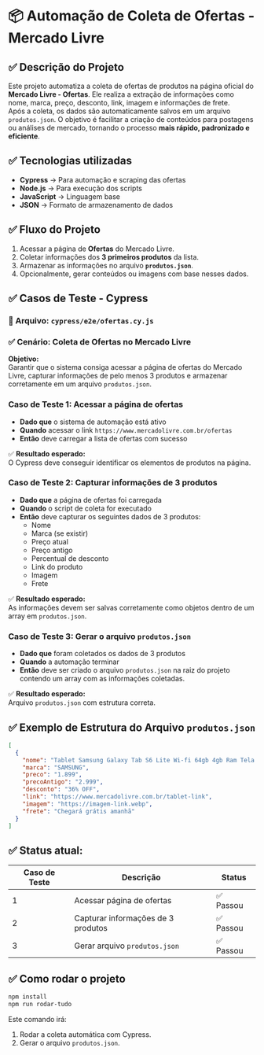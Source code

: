 
# 📦 Automação de Coleta de Ofertas - Mercado Livre

## ✅ Descrição do Projeto

Este projeto automatiza a coleta de ofertas de produtos na página oficial do **Mercado Livre - Ofertas**. Ele realiza a extração de informações como nome, marca, preço, desconto, link, imagem e informações de frete.  
Após a coleta, os dados são automaticamente salvos em um arquivo `produtos.json`. O objetivo é facilitar a criação de conteúdos para postagens ou análises de mercado, tornando o processo **mais rápido, padronizado e eficiente**.

## ✅ Tecnologias utilizadas

- **Cypress** → Para automação e scraping das ofertas
- **Node.js** → Para execução dos scripts
- **JavaScript** → Linguagem base
- **JSON** → Formato de armazenamento de dados

## ✅ Fluxo do Projeto

1. Acessar a página de **Ofertas** do Mercado Livre.
2. Coletar informações dos **3 primeiros produtos** da lista.
3. Armazenar as informações no arquivo **`produtos.json`**.
4. Opcionalmente, gerar conteúdos ou imagens com base nesses dados.

## ✅ Casos de Teste - Cypress

### 📝 Arquivo: `cypress/e2e/ofertas.cy.js`

### ✅ Cenário: Coleta de Ofertas no Mercado Livre

**Objetivo:**  
Garantir que o sistema consiga acessar a página de ofertas do Mercado Livre, capturar informações de pelo menos 3 produtos e armazenar corretamente em um arquivo `produtos.json`.

### **Caso de Teste 1:** Acessar a página de ofertas

- **Dado que** o sistema de automação está ativo  
- **Quando** acessar o link `https://www.mercadolivre.com.br/ofertas`  
- **Então** deve carregar a lista de ofertas com sucesso

✅ **Resultado esperado:**  
O Cypress deve conseguir identificar os elementos de produtos na página.

### **Caso de Teste 2:** Capturar informações de 3 produtos

- **Dado que** a página de ofertas foi carregada  
- **Quando** o script de coleta for executado  
- **Então** deve capturar os seguintes dados de 3 produtos:
  - Nome
  - Marca (se existir)
  - Preço atual
  - Preço antigo
  - Percentual de desconto
  - Link do produto
  - Imagem
  - Frete

✅ **Resultado esperado:**  
As informações devem ser salvas corretamente como objetos dentro de um array em `produtos.json`.

### **Caso de Teste 3:** Gerar o arquivo `produtos.json`

- **Dado que** foram coletados os dados de 3 produtos  
- **Quando** a automação terminar  
- **Então** deve ser criado o arquivo `produtos.json` na raiz do projeto contendo um array com as informações coletadas.

✅ **Resultado esperado:**  
Arquivo `produtos.json` com estrutura correta.

## ✅ Exemplo de Estrutura do Arquivo `produtos.json`

```json
[
  {
    "nome": "Tablet Samsung Galaxy Tab S6 Lite Wi-fi 64gb 4gb Ram Tela 10.4 Cinza - Sm-p620nzadzto",
    "marca": "SAMSUNG",
    "preco": "1.899",
    "precoAntigo": "2.999",
    "desconto": "36% OFF",
    "link": "https://www.mercadolivre.com.br/tablet-link",
    "imagem": "https://imagem-link.webp",
    "frete": "Chegará grátis amanhã"
  }
]
```

## ✅ Status atual:

| Caso de Teste | Descrição                                      | Status |
|---------------|------------------------------------------------|--------|
| 1             | Acessar página de ofertas                      | ✅ Passou |
| 2             | Capturar informações de 3 produtos             | ✅ Passou |
| 3             | Gerar arquivo `produtos.json`                  | ✅ Passou |

## ✅ Como rodar o projeto

```bash
npm install
npm run rodar-tudo
```

Este comando irá:

1. Rodar a coleta automática com Cypress.
2. Gerar o arquivo `produtos.json`.